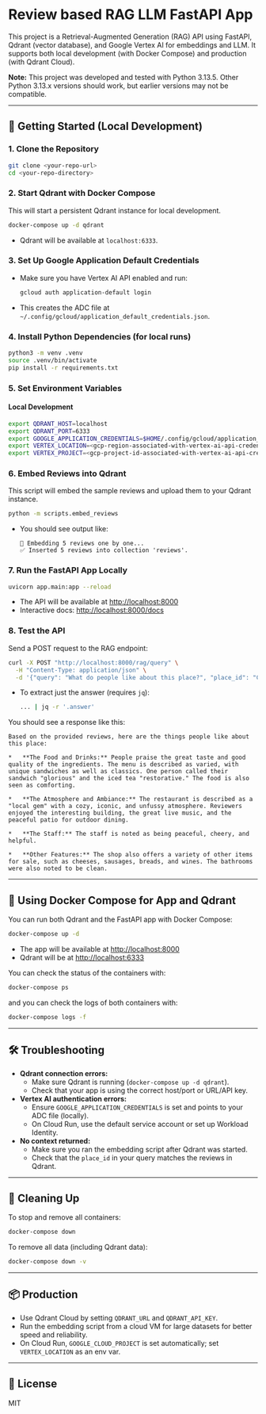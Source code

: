 # Review based RAG LLM FastAPI App

This project is a Retrieval-Augmented Generation (RAG) API using FastAPI, Qdrant (vector database), and Google Vertex AI for embeddings and LLM. It supports both local development (with Docker Compose) and production (with Qdrant Cloud).

**Note:** This project was developed and tested with Python 3.13.5. Other Python 3.13.x versions should work, but earlier versions may not be compatible.

---

## 🚀 Getting Started (Local Development)

### 1. **Clone the Repository**
```sh
git clone <your-repo-url>
cd <your-repo-directory>
```

### 2. **Start Qdrant with Docker Compose**
This will start a persistent Qdrant instance for local development.

```sh
docker-compose up -d qdrant
```

- Qdrant will be available at `localhost:6333`.

### 3. **Set Up Google Application Default Credentials**
- Make sure you have Vertex AI API enabled and run:
  ```sh
  gcloud auth application-default login
  ```
- This creates the ADC file at `~/.config/gcloud/application_default_credentials.json`.

### 4. **Install Python Dependencies (for local runs)**
```sh
python3 -m venv .venv
source .venv/bin/activate
pip install -r requirements.txt
```

### 5. **Set Environment Variables**

#### **Local Development**
```sh
export QDRANT_HOST=localhost
export QDRANT_PORT=6333
export GOOGLE_APPLICATION_CREDENTIALS=$HOME/.config/gcloud/application_default_credentials.json
export VERTEX_LOCATION=<gcp-region-associated-with-vertex-ai-api-credentials>
export VERTEX_PROJECT=<gcp-project-id-associated-with-vertex-ai-api-credentials>
```

### 6. **Embed Reviews into Qdrant**
This script will embed the sample reviews and upload them to your Qdrant instance.

```sh
python -m scripts.embed_reviews
```

- You should see output like:
  ```
  🧠 Embedding 5 reviews one by one...
  ✅ Inserted 5 reviews into collection 'reviews'.
  ```

### 7. **Run the FastAPI App Locally**
```sh
uvicorn app.main:app --reload
```
- The API will be available at [http://localhost:8000](http://localhost:8000)
- Interactive docs: [http://localhost:8000/docs](http://localhost:8000/docs)

### 8. **Test the API**
Send a POST request to the RAG endpoint:
```sh
curl -X POST "http://localhost:8000/rag/query" \
  -H "Content-Type: application/json" \
  -d '{"query": "What do people like about this place?", "place_id": "ChIJuVyExGENK4cRooPhJIUgnxk"}'
```

- To extract just the answer (requires `jq`):
  ```sh
  ... | jq -r '.answer'
  ```

You should see a response like this:
```
Based on the provided reviews, here are the things people like about this place:

*   **The Food and Drinks:** People praise the great taste and good quality of the ingredients. The menu is described as varied, with unique sandwiches as well as classics. One person called their sandwich "glorious" and the iced tea "restorative." The food is also seen as comforting.

*   **The Atmosphere and Ambiance:** The restaurant is described as a "local gem" with a cozy, iconic, and unfussy atmosphere. Reviewers enjoyed the interesting building, the great live music, and the peaceful patio for outdoor dining.

*   **The Staff:** The staff is noted as being peaceful, cheery, and helpful.

*   **Other Features:** The shop also offers a variety of other items for sale, such as cheeses, sausages, breads, and wines. The bathrooms were also noted to be clean.
```
---

## 🐳 Using Docker Compose for App and Qdrant

You can run both Qdrant and the FastAPI app with Docker Compose:

```sh
docker-compose up -d
```

- The app will be available at [http://localhost:8000](http://localhost:8000)
- Qdrant will be at [http://localhost:6333](http://localhost:6333)

You can check the status of the containers with:

```sh
docker-compose ps
```

and you can check the logs of both containers with:

```sh
docker-compose logs -f
```
---

## 🛠️ Troubleshooting

- **Qdrant connection errors:**
  - Make sure Qdrant is running (`docker-compose up -d qdrant`).
  - Check that your app is using the correct host/port or URL/API key.
- **Vertex AI authentication errors:**
  - Ensure `GOOGLE_APPLICATION_CREDENTIALS` is set and points to your ADC file (locally).
  - On Cloud Run, use the default service account or set up Workload Identity.
- **No context returned:**
  - Make sure you ran the embedding script after Qdrant was started.
  - Check that the `place_id` in your query matches the reviews in Qdrant.

---

## 🧹 Cleaning Up

To stop and remove all containers:
```sh
docker-compose down
```
To remove all data (including Qdrant data):
```sh
docker-compose down -v
```

---

## 📦 Production

- Use Qdrant Cloud by setting `QDRANT_URL` and `QDRANT_API_KEY`.
- Run the embedding script from a cloud VM for large datasets for better speed and reliability.
- On Cloud Run, `GOOGLE_CLOUD_PROJECT` is set automatically; set `VERTEX_LOCATION` as an env var.

---

## 📄 License
MIT
